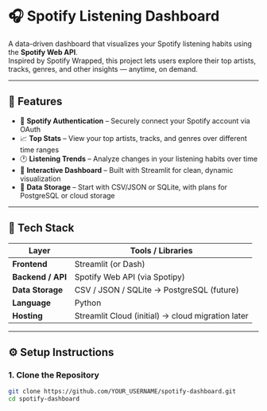 # 🎧 Spotify Listening Dashboard

A data-driven dashboard that visualizes your Spotify listening habits using the **Spotify Web API**.  
Inspired by Spotify Wrapped, this project lets users explore their top artists, tracks, genres, and other insights — anytime, on demand.

---

## 🚀 Features

- 🔐 **Spotify Authentication** – Securely connect your Spotify account via OAuth  
- 📈 **Top Stats** – View your top artists, tracks, and genres over different time ranges  
- 🕐 **Listening Trends** – Analyze changes in your listening habits over time  
- 🎨 **Interactive Dashboard** – Built with Streamlit for clean, dynamic visualization  
- 💾 **Data Storage** – Start with CSV/JSON or SQLite, with plans for PostgreSQL or cloud storage

---

## 🧰 Tech Stack

| Layer | Tools / Libraries |
|-------|-------------------|
| **Frontend** | Streamlit (or Dash) |
| **Backend / API** | Spotify Web API (via Spotipy) |
| **Data Storage** | CSV / JSON / SQLite → PostgreSQL (future) |
| **Language** | Python |
| **Hosting** | Streamlit Cloud (initial) → cloud migration later |

---

## ⚙️ Setup Instructions

### 1. Clone the Repository
```bash
git clone https://github.com/YOUR_USERNAME/spotify-dashboard.git
cd spotify-dashboard
